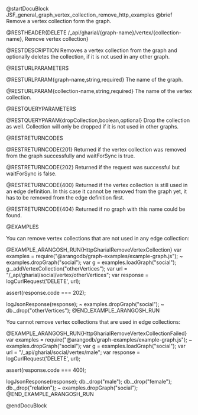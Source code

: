 @startDocuBlock JSF_general_graph_vertex_collection_remove_http_examples
@brief Remove a vertex collection form the graph.

@RESTHEADER{DELETE /_api/gharial/{graph-name}/vertex/{collection-name}, Remove vertex collection}

@RESTDESCRIPTION
Removes a vertex collection from the graph and optionally deletes the collection,
if it is not used in any other graph.

@RESTURLPARAMETERS

@RESTURLPARAM{graph-name,string,required}
The name of the graph.

@RESTURLPARAM{collection-name,string,required}
The name of the vertex collection.

@RESTQUERYPARAMETERS

@RESTQUERYPARAM{dropCollection,boolean,optional}
Drop the collection as well.
Collection will only be dropped if it is not used in other graphs.

@RESTRETURNCODES

@RESTRETURNCODE{201}
Returned if the vertex collection was removed from the graph successfully
and waitForSync is true.

@RESTRETURNCODE{202}
Returned if the request was successful but waitForSync is false.

@RESTRETURNCODE{400}
Returned if the vertex collection is still used in an edge definition.
In this case it cannot be removed from the graph yet, it has to be
removed from the edge definition first.

@RESTRETURNCODE{404}
Returned if no graph with this name could be found.

@EXAMPLES

You can remove vertex collections that are not used in any edge collection:

@EXAMPLE_ARANGOSH_RUN{HttpGharialRemoveVertexCollection}
  var examples = require("@arangodb/graph-examples/example-graph.js");
~ examples.dropGraph("social");
  var g = examples.loadGraph("social");
  g._addVertexCollection("otherVertices");
  var url = "/_api/gharial/social/vertex/otherVertices";
  var response = logCurlRequest('DELETE', url);

  assert(response.code === 202);

  logJsonResponse(response);
~ examples.dropGraph("social");
~ db._drop("otherVertices");
@END_EXAMPLE_ARANGOSH_RUN

You cannot remove vertex collections that are used in edge collections:

@EXAMPLE_ARANGOSH_RUN{HttpGharialRemoveVertexCollectionFailed}
  var examples = require("@arangodb/graph-examples/example-graph.js");
~ examples.dropGraph("social");
  var g = examples.loadGraph("social");
  var url = "/_api/gharial/social/vertex/male";
  var response = logCurlRequest('DELETE', url);

  assert(response.code === 400);

  logJsonResponse(response);
  db._drop("male");
  db._drop("female");
  db._drop("relation");
~ examples.dropGraph("social");
@END_EXAMPLE_ARANGOSH_RUN

@endDocuBlock
